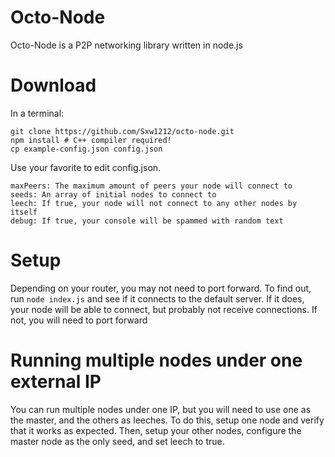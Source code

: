 Octo-Node
=========
Octo-Node is a P2P networking library written in node.js

Download
========
In a terminal:

	git clone https://github.com/Sxw1212/octo-node.git
	npm install # C++ compiler required!
	cp example-config.json config.json

Use your favorite to edit config.json.

	maxPeers: The maximum amount of peers your node will connect to
	seeds: An array of initial nodes to connect to
	leech: If true, your node will not connect to any other nodes by itself
	debug: If true, your console will be spammed with random text

Setup
=====
Depending on your router, you may not need to port forward.
To find out, run `node index.js` and see if it connects to the default server.
If it does, your node will be able to connect, but probably not receive connections.
If not, you will need to port forward

Running multiple nodes under one external IP
============================================
You can run multiple nodes under one IP, but you will need to use one as the master, and the others as leeches.
To do this, setup one node and verify that it works as expected.
Then, setup your other nodes, configure the master node as the only seed, and set leech to true.

